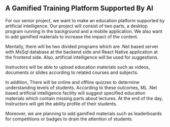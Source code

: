 ## A Gamified Training Platform Supported By AI



For our senior project, we want to make an education platform supported by artificial intelligence. Our project will consist of two parts, a desktop program running in the background and a mobile application. We also want to add gamified materials to increase the impact of the content.

Mentally, there will be two divided programs which are .Net based server with MsSql database at the backend side and React Native application at the frontend side. Also, artificial intelligence will be used for suggestions.

Instructors will be able to upload education materials such as videos, documents or slides according to related courses and subjects.

In addition, There will be online and offline quizzes to determine understanding levels of students. According to these outcomes, ML .Net based artificial intelligence facility will suggest specified education materials which contain missing parts about lectures. At the end of the day, Instructors will get the ability profile of their students.

Moreover, we are planning to add gamified materials such as leaderboards for competitions or badges to drain the attention of students.

